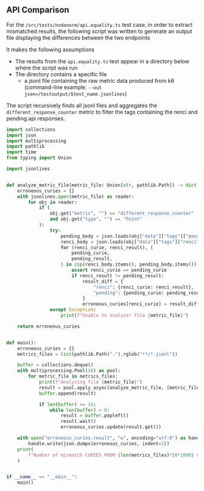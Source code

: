 ## API Comparison

For the `/src/tests/nodenorm/api.equality.ts` test case, in order to extract mismatched results,
the following script was written to generate an output file displaying the differences between the
two endpoints

It makes the following assumptions

* The results from the `api.equality.ts` test appear in a directory below where the script was run
* The directory contains a specific file
    * a jsonl file containing the raw metric data produced from k6 (command-line example: `--out json=/testoutput/$test_name.jsonlines`)

The script recursively finds all jsonl files and aggregates the `different_response_counter` metric
to filter the tags containing the renci and pending.api responses.

```python
import collections
import json
import multiprocessing
import pathlib
import time
from typing import Union

import jsonlines


def analyze_metric_file(metric_file: Union[str, pathlib.Path]) -> dict:
    erroneous_curies = {}
    with jsonlines.open(metric_file) as reader:
        for obj in reader:
            if (
                obj.get("metric", "") == "different_response_counter"
                and obj.get("type", "") == "Point"
            ):
                try:
                    pending_body = json.loads(obj["data"]["tags"]["pending"])
                    renci_body = json.loads(obj["data"]["tags"]["renci"])
                    for (renci_curie, renci_result), (
                        pending_curie,
                        pending_result,
                    ) in zip(renci_body.items(), pending_body.items()):
                        assert renci_curie == pending_curie
                        if renci_result != pending_result:
                            result_diff = {
                                "renci": {renci_curie: renci_result},
                                "pending": {pending_curie: pending_result},
                            }
                            erroneous_curies[renci_curie] = result_diff
                except Exception:
                    print(f"Unable to analyzer file {metric_file}")

    return erroneous_curies


def main():
    erroneous_curies = {}
    metrics_files = list(pathlib.Path(".").rglob("**/*.jsonl"))

    buffer = collections.deque()
    with multiprocessing.Pool(16) as pool:
        for metric_file in metrics_files:
            print(f"Analyzing file {metric_file}")
            result = pool.apply_async(analyze_metric_file, [metric_file])
            buffer.append(result)

            if len(buffer) >= 16:
                while len(buffer) > 0:
                    result = buffer.popleft()
                    result.wait()
                    erroneous_curies.update(result.get())

    with open("erroneous_curies.result", "w", encoding="utf-8") as handle:
        handle.write(json.dumps(erroneous_curies, indent=2))
    print(
        f"Number of mismatch CURIES FROM {len(metrics_files)*50*1000} CURIE batches: {len(erroneous_curies.keys())}"
    )


if __name__ == "__main__":
    main()
```
